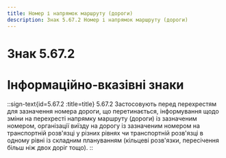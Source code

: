 ```yaml
---
title: Номер і напрямок маршруту (дороги)
description: Знак 5.67.2 Номер і напрямок маршруту (дороги)
---
```

# Знак 5.67.2
# Інформаційно-вказівні знаки
::sign-text{id=5.67.2 :title=title}
5.67.2 Застосовують перед перехрестям для зазначення номера дороги, що перетинається, інформування щодо зміни на перехресті напрямку маршруту (дороги) із зазначеним номером, організації виїзду на дорогу із зазначеним номером на транспортній розв'язці у різних рівнях чи транспортній розв'язці в одному рівні із складним плануванням (кільцеві розв'язки, пересічення більш ніж двох доріг тощо).
::